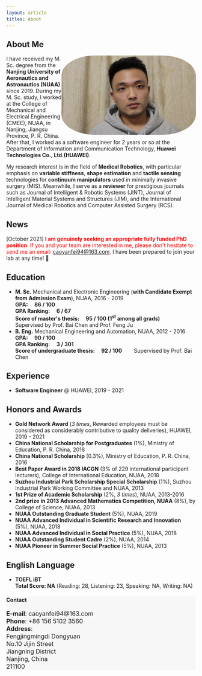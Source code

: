 ```yaml
---
layout: article
titles: About
---
```

## About Me
<img class="shadow" src="/assets/about/CYF.png" height="210" width="auto" style="border-radius:25%; float: right" />

I have received my M. Sc. degree from the **Nanjing University of Aeronautics and Astronautics (NUAA)** since 2019. During my M. Sc. study, I worked at the College of Mechanical and Electrical Engineering (CMEE), NUAA, in Nanjing, Jiangsu Province, P. R. China. After that, I worked as a software engineer for 2 years or so at the Department of Information and Communication Technology, **Huawei Technologies Co., Ltd.(HUAWEI)**.

My research interest is in the field of **Medical Robotics**, with particular emphasis on **variable stiffness**, **shape estimation** and **tactile sensing** technologies for **continuum manipulators** used in minimally invasive surgery (MIS). Meanwhile, I serve as a **reviewer** for prestigious journals such as Journal of Intelligent & Robotic Systems (JINT), Journal of Intelligent Material Systems and Structures (JIM), and the International Journal of Medical Robotics and Computer Assisted Surgery (RCS).

## News
[October 2021] <font color='red'><b>I am genuinely seeking an appropriate fully funded PhD position</b>. If you and your team are interested in me, please don't hesitate to send me an email: caoyanfei94@163.com.</font> I have been prepared to join your lab at any time! 🌝 

## Education
- **M. Sc.** Mechanical and Electronic Engineering (**with Candidate Exempt from Admission Exam**), NUAA, 2016 - 2019<br/>
**GPA:&emsp; 86 / 100**<br/>
**GPA Ranking:&emsp; 6 / 67**<br/>
**Score of master's thesis:&emsp; 95 / 100 (1<sup>st</sup> among all grads)** &emsp;&emsp;Supervised by Prof. Bai Chen and Prof. Feng Ju
- **B. Eng.** Mechanical Engineering and Automation, NUAA, 2012 - 2016<br/>
**GPA:&emsp; 90 / 100**<br/>
**GPA Ranking:&emsp; 3 / 301**<br/>
**Score of undergraduate thesis:&emsp; 92 / 100** &emsp;&emsp;Supervised by Prof. Bai Chen

## Experience
- **Software Engineer** @ HUAWEI, 2019 - 2021

## Honors and Awards
- **Gold Network Award** (*3 times*, Rewarded employees must be considered as considerably contributive to quality deliveries), HUAWEI, 2019 - 2021
- **China National Scholarship for Postgraduates** (1%), Ministry of Education, P. R. China, 2018
- **China National Scholarship** (0.3%), Ministry of Education, P. R. China, 2016
- **Best Paper Award in 2018 IACGN** (3% of 229 international participant lecturers), College of International Education, NUAA, 2018
- **Suzhou Industrial Park Scholarship Special Scholarship** (1%), Suzhou Industrial Park Working Committee and NUAA, 2013
- **1st Prize of Academic Scholarship** (2%, *3 times*), NUAA, 2013-2016
- **2nd prize in 2013 Advanced Mathematics Competition, NUAA** (8%), by College of Science, NUAA, 2013
- **NUAA Outstanding Graduate Student** (5%), NUAA, 2019
- **NUAA Advanced Individual in Scientific Research and Innovation** (5%), NUAA, 2018
- **NUAA Advanced Individual in Social Practice** (5%), NUAA, 2018
- **NUAA Outstanding Student Cadre** (2%), NUAA, 2014
- **NUAA Pioneer in Summer Social Practice** (5%), NUAA, 2013

## English Language
- **TOEFL iBT**<br/>
**Total Score: NA** (Reading: 28, Listening: 23, Speaking: NA, Writing: NA)

<div class="hero" style="background-color:#f7f7f7; ">
  <div class="hero__content">
    <h4>Contact</h4>
    <p style="font-size: medium;">
      <b>E-mail</b>: caoyanfei94@163.com<br>
      <b>Phone</b>: +86 156 5102 3560<br>
      <b>Address</b>:<br>
      Fengjingmingdi Dongyuan<br>
      No.10 Jijin Street<br>
      Jiangning District<br>
      Nanjing, China<br>
      211100
    </p>
  </div>
</div>
